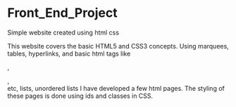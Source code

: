 # Front_End_Project
Simple website created using html css

This website covers the basic HTML5 and CSS3 concepts. Using marquees, tables, hyperlinks, and basic html tags like <div>, <p>, <br> 
etc, lists, unordered lists I have developed a few html pages. The styling of these pages is done using ids and classes in CSS.
